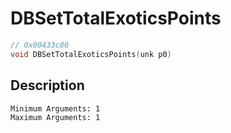 # DBSetTotalExoticsPoints
```c
// 0x00433c80
void DBSetTotalExoticsPoints(unk p0)
```
## Description
```
Minimum Arguments: 1
Maximum Arguments: 1
```
